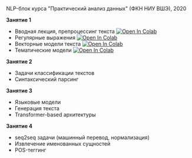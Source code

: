 NLP-блок курса "Практический анализ данных" (ФКН НИУ ВШЭ), 2020

**Занятие 1**
- Вводная лекция, препроцессинг текста [![Open In Colab](https://colab.research.google.com/assets/colab-badge.svg)](https://colab.research.google.com/github/Combo-Breaker/NLP_DPO_2020/blob/master/sem_01/1.%20Intro.ipynb)
- Регулярные выражения [![Open In Colab](https://colab.research.google.com/assets/colab-badge.svg)](https://colab.research.google.com/github/Combo-Breaker/NLP_DPO_2020/blob/master/sem_01/1.%20Keywords%20and%20Topic%20Modelling.ipynb)
- Векторные модели текста [![Open In Colab](https://colab.research.google.com/assets/colab-badge.svg)](https://colab.research.google.com/github/Combo-Breaker/NLP_DPO_2020/blob/master/sem_01/1.%20Embeddings.ipynb)
- Тематические модели [![Open In Colab](https://colab.research.google.com/assets/colab-badge.svg)](https://colab.research.google.com/github/Combo-Breaker/NLP_DPO_2020/blob/master/sem_01/1.%20Keywords%20and%20Topic%20Modelling.ipynb)

**Занятие 2**
- Задачи классификации текстов 
- Синтаксический парсинг

**Занятие 3**
- Языковые модели
- Генерация текста
- Transformer-based архитектуры

**Занятие 4** 
- seq2seq задачи (машинный перевод, нормализация) 
- Извлечение именованных сущностей 
- POS-теггинг
